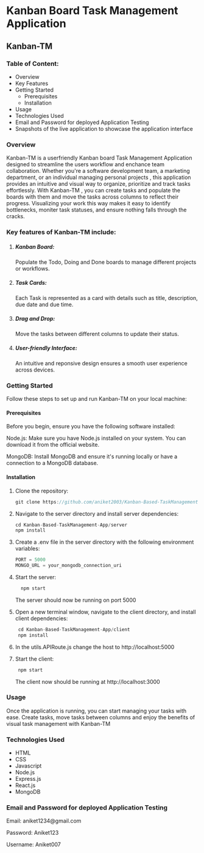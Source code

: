 <h1>Kanban Board Task Management Application</h1>

<h2>Kanban-TM</h2>

<h3>Table of Content:</h3>
<ul>
  <li>Overview</li>
  <li>Key Features</li>
  <li>Getting Started
    <ul>
      <li>Prerequisites</li>
      <li>Installation</li>
    </ul>
  </li>

  <li>Usage</li>
  <li>Technologies Used</li>
  <li>Email and Password for deployed Application Testing</li>
  <li>Snapshots of the live application to showcase the application interface</li>
</ul>

<h3>Overview</h3>
<p>
Kanban-TM is a userfriendly Kanban board Task Management Application designed to streamline the users workflow and enchance
team collaboration. Whether you're a software development team, a marketing department, or an individual managing personal projects
, this application provides an intuitive and visual way to organize, prioritize and track tasks effortlessly. With Kanban-TM
, you can create tasks and populate the boards with them and move the tasks across columns to reflect their progress. Visualizing your 
work this way makes it easy to identify bottlenecks, moniter task statuses, and ensure nothing falls through the cracks. 

<h3>Key features of Kanban-TM include:</h3>
<ol>
  <li><h5>Kanban Board: </h5>Populate the Todo, Doing and Done boards to manage different projects or workflows.</li>
  <li><h5>Task Cards: </h5>Each Task is represented as a card with details such as title, description, due date and due time.</li>
  <li><h5>Drag and Drop: </h5>Move the tasks between different columns to update their status.</li>
  <li><h5>User-friendly Interface: </h5>An intuitive and reponsive design ensures a smooth user experience across devices.</li>
</ol>
</p>

<h3>Getting Started</h3>
<p>Follow these steps to set up and run Kanban-TM on your local machine:</p>
<h4>Prerequisites</h4>
<p>Before you begin, ensure you have the following software installed:</p>
<p>Node.js:  Make sure you have Node.js installed on your system. You can download it from the official website.</p>
<p>MongoDB:  Install MongoDB and ensure it's running locally or have a connection to a MongoDB database.</p>

<h4>Installation</h4>
<ol>
  <li>
<p>Clone the repository:</p>

  ```js
  git clone https://github.com/aniket2003/Kanban-Based-TaskManagement-App.git
```
  </li>

  <li>
    <p>Navigate to the server directory and install server dependencies:</p>
    
   ```js
   cd Kanban-Based-TaskManagement-App/server
   npm install
```
  </li>

  <li>
    <p>Create a .env file in the server directory with the following environment variables:</p>
    
  ```js
PORT = 5000
MONGO_URL = your_mongodb_connection_uri       
```
  </li>

  <li>
    <p>Start the server: </p>
    
  ```js
    npm start
  ```
<p>The server should now be running on port 5000</p>
  </li>

  <li>
    <p>Open a new terminal window, navigate to the client directory, and install client dependencies:</p>

```js
 cd Kanban-Based-TaskManagement-App/client
 npm install
```
  </li>

  <li>
    <p>In the utils.APIRoute.js change the host to http://localhost:5000</p>
  </li>

  <li>
    <p>Start the client: </p>

   ```js
    npm start
   ```

<p> The client now should be running at http://localhost:3000</p>
  </li>

</ol>



<h3>Usage</h3>
<p>
Once the application is running, you can start managing your tasks with ease. Create tasks, move tasks between columns and enjoy the benefits of visual task management with Kanban-TM 
</p>


<h3>Technologies Used</h3>
<ul>
  <li>HTML</li>
  <li>CSS</li>
  <li>Javascript</li>
  <li>Node.js</li>
  <li>Express.js</li>
  <li>React.js</li>
  <li>MongoDB</li>
</ul>


<h3>Email and Password for deployed Application Testing</h3>

<p>Email: aniket1234@gmail.com</p>
<p>Password: Aniket123</p>
<p>Username: Aniket007</p>


